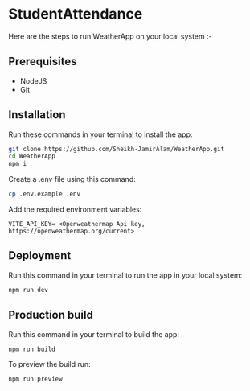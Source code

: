 # StudentAttendance

Here are the steps to run WeatherApp on your local system :-

## Prerequisites

- NodeJS
- Git

## Installation

Run these commands in your terminal to install the app:

```sh
git clone https://github.com/Sheikh-JamirAlam/WeatherApp.git
cd WeatherApp
npm i
```

Create a .env file using this command:

```sh
cp .env.example .env
```

Add the required environment variables:

```
VITE_API_KEY= <Openweathermap Api key, https://openweathermap.org/current>
```

## Deployment

Run this command in your terminal to run the app in your local system:

```sh
npm run dev
```

## Production build

Run this command in your terminal to build the app:

```sh
npm run build
```

To preview the build run:

```sh
npm run preview
```
